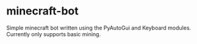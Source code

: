 # minecraft-bot

Simple minecraft bot written using the PyAutoGui and Keyboard modules. Currently only supports basic mining.
